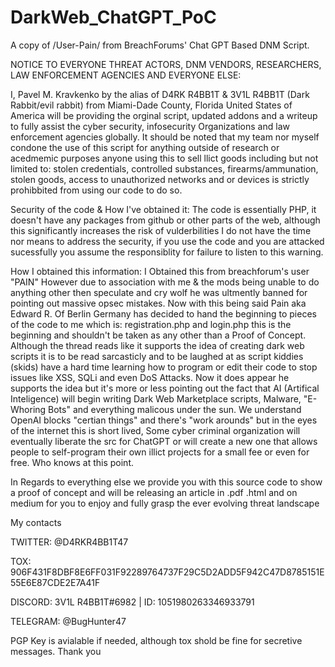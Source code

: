 # DarkWeb_ChatGPT_PoC
A copy of /User-Pain/ from BreachForums' Chat GPT Based DNM Script.


NOTICE TO EVERYONE THREAT ACTORS, DNM VENDORS, RESEARCHERS, LAW ENFORCEMENT AGENCIES AND EVERYONE ELSE:

I, Pavel M. Kravkenko by the alias of D4RK R4BB1T & 3V1L R4BB1T (Dark Rabbit/evil rabbit) from Miami-Dade County, Florida United States of America
will be providing the orginal script, updated addons and a writeup to fully assist the cyber security, infosecurity Organizations and law enforcement agencies globally. It should be noted that my team nor myself condone the use of this script for anything outside of research or acedmemic purposes anyone using this to sell llict goods including but not limited to: stolen credentials, controlled substances, firearms/ammunation, stolen goods, access to unauthorized networks and or devices is strictly prohibbited from using our code to do so.


Security of the code & How I've obtained it:
The code is essentially PHP, it doesn't have any packages from github or other parts of the web, although this significantly increases the risk of vulderbilities I do not have the time nor means to address the security, if you use the code and you are attacked sucessfully you assume the responsiblity for failure to listen to this warning.

How I obtained this information: I Obtained this from breachforum's user "PAIN" However due to association with me & the mods being unable to do anything other then speculate and cry wolf he was ultmently banned for pointing out massive opsec mistakes. Now with this being said Pain aka Edward R. Of Berlin Germany has decided to hand the beginning to pieces of the code to me which is: registration.php and login.php this is the beginning and shouldn't be taken as any other than a Proof of Concept. Although the thread reads like it supports the idea of creating dark web scripts it is to be read sarcasticly and to be laughed at as script kiddies (skids) have a hard time learning how to program or edit their code to stop issues like XSS, SQLi and even DoS Attacks. Now it does appear he supports the idea but it's more or less pointing out the fact that AI (Artifical Inteligence) will begin writing Dark Web Marketplace scripts, Malware, "E-Whoring Bots" and everything malicous under the sun. We understand OpenAI blocks "certian things" and there's "work arounds" but in the eyes of the internet this is short lived, Some cyber criminal organization will eventually liberate the src for ChatGPT or will create a new one that allows people to self-program their own illict projects for a small fee or even for free. Who knows at this point.


In Regards to everything else we provide you with this source code to show a proof of concept and will be releasing an article in .pdf .html and on medium for you to enjoy and fully grasp the ever evolving threat landscape


My contacts

TWITTER: @D4RKR4BB1T47


TOX: 906F431F8DBF8E6FF031F92289764737F29C5D2ADD5F942C47D8785151E55E6E87CDE2E7A41F


DISCORD: 3V1L R4BB1T#6982 | ID: 1051980263346933791


TELEGRAM: @BugHunter47


PGP Key is avialable if needed, although tox shold be fine for secretive messages. Thank you
